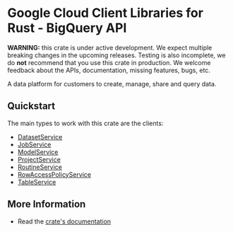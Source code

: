 # Google Cloud Client Libraries for Rust - BigQuery API

<!-- Code generated by sidekick. DO NOT EDIT. -->

**WARNING:** this crate is under active development. We expect multiple breaking
changes in the upcoming releases. Testing is also incomplete, we do **not**
recommend that you use this crate in production. We welcome feedback about the
APIs, documentation, missing features, bugs, etc.

A data platform for customers to create, manage, share and query data.

## Quickstart

The main types to work with this crate are the clients:

- [DatasetService]
- [JobService]
- [ModelService]
- [ProjectService]
- [RoutineService]
- [RowAccessPolicyService]
- [TableService]

## More Information

- Read the [crate's documentation](https://docs.rs/google-cloud-bigquery-v2/latest/google-cloud-bigquery-v2)

[DatasetService]: https://docs.rs/google-cloud-bigquery-v2/latest/google_cloud_bigquery_v2/client/struct.DatasetService.html
[JobService]: https://docs.rs/google-cloud-bigquery-v2/latest/google_cloud_bigquery_v2/client/struct.JobService.html
[ModelService]: https://docs.rs/google-cloud-bigquery-v2/latest/google_cloud_bigquery_v2/client/struct.ModelService.html
[ProjectService]: https://docs.rs/google-cloud-bigquery-v2/latest/google_cloud_bigquery_v2/client/struct.ProjectService.html
[RoutineService]: https://docs.rs/google-cloud-bigquery-v2/latest/google_cloud_bigquery_v2/client/struct.RoutineService.html
[RowAccessPolicyService]: https://docs.rs/google-cloud-bigquery-v2/latest/google_cloud_bigquery_v2/client/struct.RowAccessPolicyService.html
[TableService]: https://docs.rs/google-cloud-bigquery-v2/latest/google_cloud_bigquery_v2/client/struct.TableService.html
